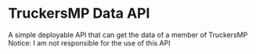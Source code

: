 # TruckersMP Data API
A simple deployable API that can get the data of a member of TruckersMP
Notice: I am not responsible for the use of this API
